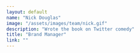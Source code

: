 ```yaml
---
layout: default
name: "Nick Douglas"
image: "/assets/images/team/nick.gif"
description: "Wrote the book on Twitter comedy"
title: "Brand Manager"
link: ""
---
```

